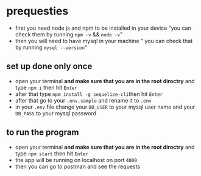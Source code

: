 # prequesties

- first you need node js and npm to be installed in your device "you can check them by running `npm -v` && `node -v`"
- then you will need to have mysql in your machine " you can check that by running `mysql --version`"
  
## set up **done only once**

- open your terminal **and make sure that you are in the root diroctry** and type `npm i` then hit `Enter`
- after that type `npm install -g sequelize-cli`then hit `Enter`
- after that go to your `.env.sample` and rename it to `.env`
- in your `.env` file change your `DB_USER` to your mysql user name and your `DB_PASS` to your mysql password

## to run the program

- open your terminal **and make sure that you are in the root diroctry** and type `npm start` then hit `Enter`
- the app will be running on localhost on port `4000`
- then you can go to postman and see the requests
